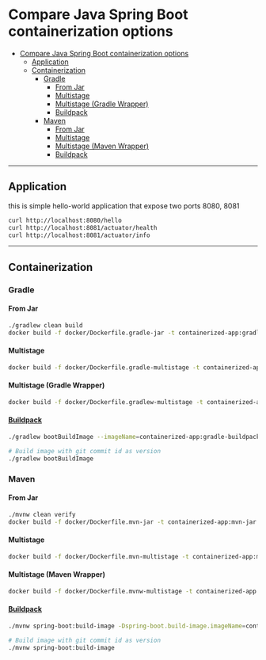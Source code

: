 # Compare Java Spring Boot containerization options

<!-- TOC -->
* [Compare Java Spring Boot containerization options](#compare-java-spring-boot-containerization-options)
  * [Application](#application)
  * [Containerization](#containerization)
    * [Gradle](#gradle)
      * [From Jar](#from-jar)
      * [Multistage](#multistage)
      * [Multistage (Gradle Wrapper)](#multistage-gradle-wrapper)
      * [Buildpack](#buildpack)
    * [Maven](#maven)
      * [From Jar](#from-jar-1)
      * [Multistage](#multistage-1)
      * [Multistage (Maven Wrapper)](#multistage-maven-wrapper)
      * [Buildpack](#buildpack-1)
<!-- TOC -->


---
## Application
this is simple hello-world application that expose two ports 8080, 8081

```bash
curl http://localhost:8080/hello
curl http://localhost:8081/actuator/health
curl http://localhost:8081/actuator/info
```

---
## Containerization

### Gradle
#### From Jar
```bash
./gradlew clean build
docker build -f docker/Dockerfile.gradle-jar -t containerized-app:gradle-jar .
```

#### Multistage
```bash
docker build -f docker/Dockerfile.gradle-multistage -t containerized-app:gradle-multistage .
```

#### Multistage (Gradle Wrapper)
```bash
docker build -f docker/Dockerfile.gradlew-multistage -t containerized-app:gradlew-multistage .
```

#### [Buildpack](https://docs.spring.io/spring-boot/docs/current/gradle-plugin/reference/htmlsingle/#build-image.examples)
```bash
./gradlew bootBuildImage --imageName=containerized-app:gradle-buildpack
```
```bash
# Build image with git commit id as version
./gradlew bootBuildImage
```

### Maven
#### From Jar
```bash
./mvnw clean verify
docker build -f docker/Dockerfile.mvn-jar -t containerized-app:mvn-jar .
```

#### Multistage
```bash
docker build -f docker/Dockerfile.mvn-multistage -t containerized-app:mvn-multistage .
```

#### Multistage (Maven Wrapper)
```bash
docker build -f docker/Dockerfile.mvnw-multistage -t containerized-app:mvnw-multistage .
```

#### [Buildpack](https://docs.spring.io/spring-boot/docs/current/maven-plugin/reference/htmlsingle/#build-image.examples)
```bash
./mvnw spring-boot:build-image -Dspring-boot.build-image.imageName=containerized-app:mvn-buildpack
```
```bash
# Build image with git commit id as version
./mvnw spring-boot:build-image
```
